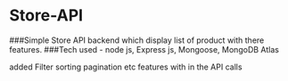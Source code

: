 # Store-API

###Simple Store API backend which display list of product with there features.
###Tech used - node js, Express js, Mongoose, MongoDB Atlas

added Filter sorting pagination etc features with in the API calls 
